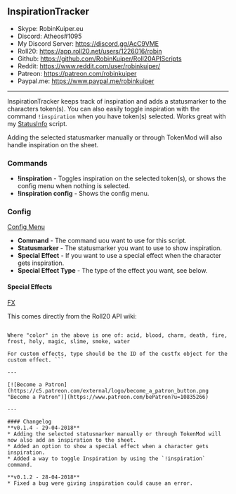 ## InspirationTracker

* Skype: RobinKuiper.eu
* Discord: Atheos#1095
* My Discord Server: https://discord.gg/AcC9VME
* Roll20: https://app.roll20.net/users/1226016/robin
* Github: https://github.com/RobinKuiper/Roll20APIScripts
* Reddit: https://www.reddit.com/user/robinkuiper/
* Patreon: https://patreon.com/robinkuiper
* Paypal.me: https://www.paypal.me/robinkuiper

---

InspirationTracker keeps track of inspiration and adds a statusmarker to the characters token(s). You can also easily toggle inspiration with the command `!inspiration` when you have token(s) selected.
Works great with my [StatusInfo](https://github.com/RobinKuiper/Roll20APIScripts/tree/master/StatusInfo) script.

Adding the selected statusmarker manually or through TokenMod will also handle inspiration on the sheet.

### Commands

* **!inspiration** - Toggles inspiration on the selected token(s), or shows the config menu when nothing is selected.
* **!inspiration config** - Shows the config menu.

### Config
[Config Menu](https://i.imgur.com/E4W9Gkc.png "Config Menu")

* **Command** - The command uou want to use for this script.
* **Statusmarker** - The statusmarker you want to use to show inspiration.
* **Special Effect** - If you want to use a special effect when the character gets inspiration.
* **Special Effect Type** - The type of the effect you want, see below.

#### Special Effects
[FX](https://i.imgur.com/wt6SvCc.png "FX")

This comes directly from the Roll20 API wiki:

``` For built-in effects type should be a string and be one of the following:beam-color, bomb-color, breath-color, bubbling-color, burn-color, burst-color, explode-color, glow-color, missile-color, nova-color, splatter-color

Where "color" in the above is one of: acid, blood, charm, death, fire, frost, holy, magic, slime, smoke, water

For custom effects, type should be the ID of the custfx object for the custom effect. ```

---

[![Become a Patron](https://c5.patreon.com/external/logo/become_a_patron_button.png "Become a Patron")](https://www.patreon.com/bePatron?u=10835266)

---

#### Changelog
**v0.1.4 - 29-04-2018**
* Adding the selected statusmarker manually or through TokenMod will now also add an inspiration to the sheet.
* Added an option to show a special effect when a character gets inspiration.
* Added a way to toggle Inspiration by using the `!inspiration` command.

**v0.1.2 - 28-04-2018**
* Fixed a bug were giving inspiration could cause an error.